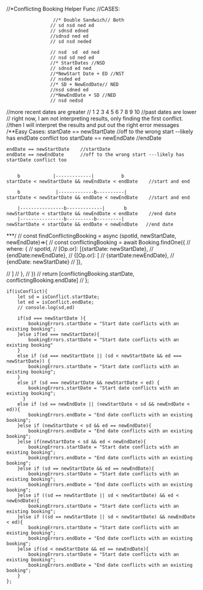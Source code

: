 //*Conflicting Booking Helper Func
//CASES:

                     //* Double Sandwich// Both
                    // sd nsd ned ed
                    // sdnsd edned
                    //sdnsd ned ed
                    // sd nsd neded

                    // nsd  sd  ed ned
                    // nsd sd ned ed
                    //* StartDates //NSD
                    // sdnsd ed ned
                    //*NewStart Date + ED //NST
                    // nsded ed
                    //* SD + NewEndDate// NED
                    //nsd sdned ed
                    //*NewEndDate + SD //NED
                    // nsd nedsd

//more recent dates are greater
// 1   2    3    4   5   6   7   8   9  10
//past dates are lower
// right now, I am not interpreting results, only finding the first conflict.
//then I will interpret the results and put out the right error messages
/**Easy Cases:
    startDate == newStartDate  //off to the wrong start --likely has endDate conflict too
    startDate == newEndDate   //endDate

    endDate == newStartDate    //startDate
    endDate == newEndDate      //off to the wrong start ---likely has startDate conflict too


        b            |-------------|          b
    startDate < newStartDate && newEndDate < endDate    //start and end

        b             |-------------b----------|
    startDate < newStartDate && endDate < newEndDate    //start and end

        |----------------b-------------|       b
    newStartDate < startDate && newEndDate < endDate    //end date
        |----------------b----------b---------|
    newStartDate < startDate && endDate < newEndDate   //end date




***/
// const findConflictingBooking = async (spotId, newStartDate, newEndDate)=>{
//     const conflictingBooking = await Booking.findOne({
//         where: {
//             spotId,
//             [Op.or]: [{startDate: newStartDate},
//                 {endDate:newEndDate},
//                     {[Op.or]: [
//                         {startDate:newEndDate},
//                         {endDate: newStartDate}
//                     ]},

//             ]
//         },
//     })
//     return [conflictingBooking.startDate, conflictingBooking.endDate]
// };


    if(isConflict){
        let sd = isConflict.startDate;
        let ed = isConflict.endDate;
        // console.log(sd,ed)

        if(sd === newStartDate ){
            bookingErrors.startDate = "Start date conflicts with an existing booking";
        }else if(ed === newStartDate){
            bookingErrors.startDate = "Start date conflicts with an existing booking"
        }
        else if (sd === newStartDate || (sd < newStartDate && ed === newStartDate)) {
            bookingErrors.startDate = "Start date conflicts with an existing booking";
        }
        else if (sd === newStartDate && newStartDate < ed) {
            bookingErrors.startDate = "Start date conflicts with an existing booking";
          }
        else if (sd == newEndDate || (newStartDate < sd && newEndDate < ed)){
            bookingErrors.endDate = "End date conflicts with an existing booking";
        }else if (newStartDate < sd && ed == newEndDate){
            bookingErrors.endDate = "End date conflicts with an existing booking";
        }else if(newStartDate < sd && ed < newEndDate){
            bookingErrors.startDate = "Start date conflicts with an existing booking";
            bookingErrors.endDate = "End date conflicts with an existing booking";
        }else if (sd == newStartDate && ed == newEndDate){
            bookingErrors.startDate = "Start date conflicts with an existing booking";
            bookingErrors.endDate = "End date conflicts with an existing booking";
        }else if ((sd == newStartDate || sd < newStartDate) && ed < newEndDate){
            bookingErrors.startDate = "Start date conflicts with an existing booking";
        }else if ((sd == newStartDate || sd < newStartDate) && newEndDate < ed){
            bookingErrors.startDate = "Start date conflicts with an existing booking";
            bookingErrors.endDate = "End date conflicts with an existing booking";
        }else if(sd < newStartDate && ed == newEndDate){
            bookingErrors.startDate = "Start date conflicts with an existing booking";
            bookingErrors.endDate = "End date conflicts with an existing booking";
        }
    };
